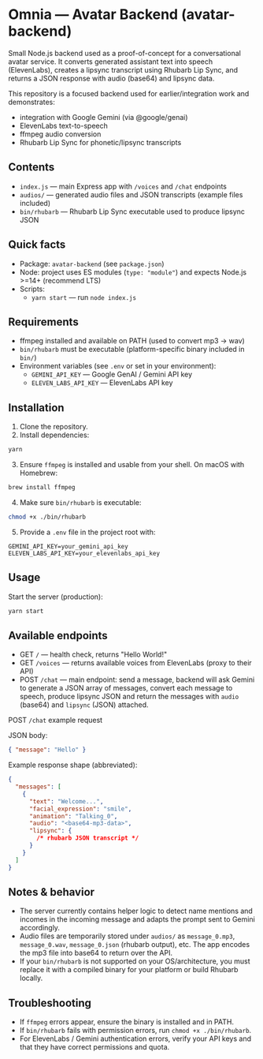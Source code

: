 # Omnia — Avatar Backend (avatar-backend)

Small Node.js backend used as a proof-of-concept for a conversational avatar service.
It converts generated assistant text into speech (ElevenLabs), creates a lipsync transcript
using Rhubarb Lip Sync, and returns a JSON response with audio (base64) and lipsync data.

This repository is a focused backend used for earlier/integration work and demonstrates:

- integration with Google Gemini (via @google/genai)
- ElevenLabs text-to-speech
- ffmpeg audio conversion
- Rhubarb Lip Sync for phonetic/lipsync transcripts

## Contents

- `index.js` — main Express app with `/voices` and `/chat` endpoints
- `audios/` — generated audio files and JSON transcripts (example files included)
- `bin/rhubarb` — Rhubarb Lip Sync executable used to produce lipsync JSON

## Quick facts

- Package: `avatar-backend` (see `package.json`)
- Node: project uses ES modules (`type: "module"`) and expects Node.js >=14+ (recommend LTS)
- Scripts:
  - `yarn start` — run `node index.js`

## Requirements

- ffmpeg installed and available on PATH (used to convert mp3 -> wav)
- `bin/rhubarb` must be executable (platform-specific binary included in `bin/`)
- Environment variables (see `.env` or set in your environment):
  - `GEMINI_API_KEY` — Google GenAI / Gemini API key
  - `ELEVEN_LABS_API_KEY` — ElevenLabs API key

## Installation

1. Clone the repository.
2. Install dependencies:

```bash
yarn
```

3. Ensure `ffmpeg` is installed and usable from your shell. On macOS with Homebrew:

```bash
brew install ffmpeg
```

4. Make sure `bin/rhubarb` is executable:

```bash
chmod +x ./bin/rhubarb
```

5. Provide a `.env` file in the project root with:

```
GEMINI_API_KEY=your_gemini_api_key
ELEVEN_LABS_API_KEY=your_elevenlabs_api_key
```

## Usage

Start the server (production):

```bash
yarn start
```

## Available endpoints

- GET `/` — health check, returns "Hello World!"
- GET `/voices` — returns available voices from ElevenLabs (proxy to their API)
- POST `/chat` — main endpoint: send a message, backend will ask Gemini to generate a JSON array
  of messages, convert each message to speech, produce lipsync JSON and return the messages
  with `audio` (base64) and `lipsync` (JSON) attached.

POST `/chat` example request

JSON body:

```json
{ "message": "Hello" }
```

Example response shape (abbreviated):

```json
{
  "messages": [
    {
      "text": "Welcome...",
      "facial_expression": "smile",
      "animation": "Talking_0",
      "audio": "<base64-mp3-data>",
      "lipsync": {
        /* rhubarb JSON transcript */
      }
    }
  ]
}
```

## Notes & behavior

- The server currently contains helper logic to detect name mentions and incomes in the incoming
  message and adapts the prompt sent to Gemini accordingly.
- Audio files are temporarily stored under `audios/` as `message_0.mp3`, `message_0.wav`,
  `message_0.json` (rhubarb output), etc. The app encodes the mp3 file into base64 to return
  over the API.
- If your `bin/rhubarb` is not supported on your OS/architecture, you must replace it with a
  compiled binary for your platform or build Rhubarb locally.

## Troubleshooting

- If `ffmpeg` errors appear, ensure the binary is installed and in PATH.
- If `bin/rhubarb` fails with permission errors, run `chmod +x ./bin/rhubarb`.
- For ElevenLabs / Gemini authentication errors, verify your API keys and that they have
  correct permissions and quota.
